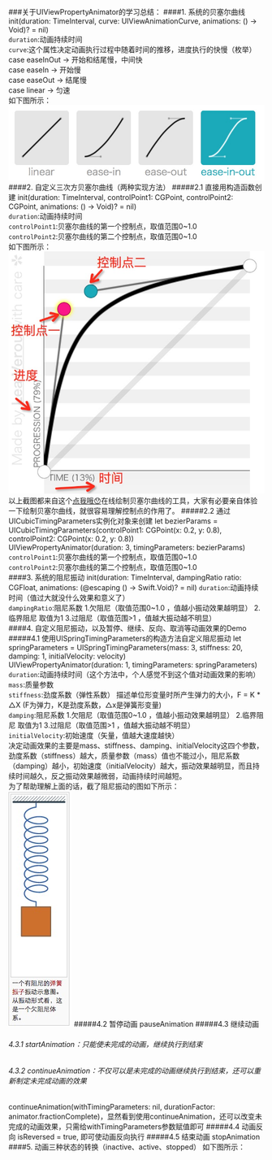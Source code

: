 ###关于UIViewPropertyAnimator的学习总结：
####1. 系统的贝塞尔曲线
init(duration: TimeInterval, curve: UIViewAnimationCurve, animations: () -> Void)? = nil)<br>
`duration`:动画持续时间<br>
`curve`:这个属性决定动画执行过程中随着时间的推移，进度执行的快慢（枚举）<br>
case easeInOut -> 开始和结尾慢，中间快<br> 
case easeIn -> 开始慢 <br>
case easeOut -> 结尾慢 <br>
case linear -> 匀速 <br>
如下图所示：![image](https://github.com/wangCanHui/UIViewPropertyAnimatorDemo/blob/master/四种类型的贝塞尔曲线图.png)
####2. 自定义三次方贝塞尔曲线（两种实现方法）
#####2.1 直接用构造函数创建
init(duration: TimeInterval, controlPoint1: CGPoint, controlPoint2: CGPoint, animations: () -> Void)? = nil)<br>
`duration`:动画持续时间<br>
`controlPoint1`:贝塞尔曲线的第一个控制点，取值范围0~1.0<br>
`controlPoint2`:贝塞尔曲线的第二个控制点，取值范围0~1.0<br>
如下图所示：<br>![image](https://github.com/wangCanHui/UIViewPropertyAnimatorDemo/blob/master/手动绘制的贝塞尔图形.png)<br>
以上截图都来自这个[点我哦😯](http://cubic-bezier.com/#.1,.79,.23,.88)在线绘制贝塞尔曲线的工具，大家有必要亲自体验一下绘制贝塞尔曲线，就很容易理解控制点的作用了。
#####2.2 通过UICubicTimingParameters实例化对象来创建
let bezierParams = UICubicTimingParameters(controlPoint1: CGPoint(x: 0.2, y: 0.8), controlPoint2: CGPoint(x: 0.2, y: 0.8))<br>
UIViewPropertyAnimator(duration: 3, timingParameters: bezierParams)<br>
`controlPoint1`:贝塞尔曲线的第一个控制点，取值范围0~1.0<br>
`controlPoint2`:贝塞尔曲线的第二个控制点，取值范围0~1.0<br>
####3. 系统的阻尼振动
init(duration: TimeInterval, dampingRatio ratio: CGFloat, animations: (@escaping () -> Swift.Void)? = nil)
`duration`:动画持续时间（值过大就没什么效果和意义了）<br>
`dampingRatio`:阻尼系数 1.欠阻尼（取值范围0~1.0 ，值越小振动效果越明显） 2.临界阻尼 取值为1  3.过阻尼（取值范围>1 ，值越大振动越不明显）<br>
####4. 自定义阻尼振动，以及暂停、继续、反向、取消等动画效果的Demo
#####4.1 使用UISpringTimingParameters的构造方法自定义阻尼振动
let springParameters = UISpringTimingParameters(mass: 3, stiffness: 20, damping: 1, initialVelocity: velocity)<br>
UIViewPropertyAnimator(duration: 1, timingParameters: springParameters)<br>
`duration`:动画持续时间（这个方法中，个人感觉不到这个值对动画效果的影响）<br>
`mass`:质量参数<br>
`stiffness`:劲度系数（弹性系数） 描述单位形变量时所产生弹力的大小，F = K * △X (F为弹力，K是劲度系数，△x是弹簧形变量)<br>
`damping`:阻尼系数 1.欠阻尼（取值范围0~1.0 ，值越小振动效果越明显） 2.临界阻尼 取值为1  3.过阻尼（取值范围>1 ，值越大振动越不明显）<br>
`initialVelocity`:初始速度（矢量，值越大速度越快）<br>
决定动画效果的主要是mass、stiffness、damping、initialVelocity这四个参数，劲度系数（stiffness）越大，质量参数（mass）值也不能过小，阻尼系数（damping）越小，初始速度（initialVelocity）越大，振动效果越明显，而且持续时间越久，反之振动效果越微弱，动画持续时间越短。<br>
为了帮助理解上面的话，截了阻尼振动的图如下所示：<br>
![image](https://github.com/wangCanHui/UIViewPropertyAnimatorDemo/blob/master/%E9%98%BB%E5%B0%BC%E6%8C%AF%E5%8A%A8.png)
#####4.2 暂停动画
pauseAnimation
#####4.3 继续动画
###### 4.3.1 startAnimation：只能使未完成的动画，继续执行到结束
###### 4.3.2 continueAnimation：不仅可以是未完成的动画继续执行到结束，还可以重新制定未完成动画的效果
continueAnimation(withTimingParameters: nil, durationFactor: animator.fractionComplete)，显然看到使用continueAnimation，还可以改变未完成的动画效果，只需给withTimingParameters参数赋值即可
#####4.4 动画反向
isReversed = true, 即可使动画反向执行
#####4.5 结束动画
stopAnimation
####5. 动画三种状态的转换（inactive、active、stopped）
如下图所示：<br>
